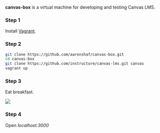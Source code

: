 **canvas-box** is a virtual machine for developing and testing Canvas LMS.

### Step 1
Install [Vagrant](http://www.vagrantup.com/).

### Step 2
```bash
git clone https://github.com/aaronshaf/canvas-box.git
cd canvas-box
git clone https://github.com/instructure/canvas-lms.git canvas
vagrant up
```

### Step 3
Eat breakfast.

<img src="http://www.minutedeli.com/breakfast.jpg" />

### Step 4

Open *localhost:3000*
